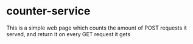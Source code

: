 # counter-service
This is a simple web page which counts the amount of POST requests it served, and return it on every GET request it gets

